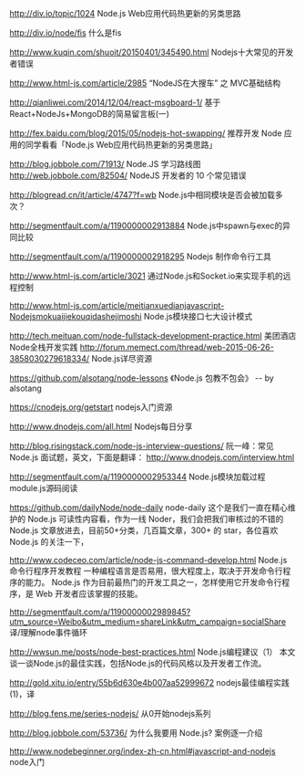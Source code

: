 http://div.io/topic/1024
Node.js Web应用代码热更新的另类思路

http://div.io/node/fis
什么是fis

http://www.kuqin.com/shuoit/20150401/345490.html
Nodejs十大常见的开发者错误

http://www.html-js.com/article/2985
“NodeJS在大搜车” 之 MVC基础结构

http://qianliwei.com/2014/12/04/react-msgboard-1/
基于React+NodeJs+MongoDB的简易留言板(一)

http://fex.baidu.com/blog/2015/05/nodejs-hot-swapping/
推荐开发 Node 应用的同学看看「Node.js Web应用代码热更新的另类思路」

http://blog.jobbole.com/71913/
Node.JS 学习路线图
http://web.jobbole.com/82504/
NodeJS 开发者的 10 个常见错误

http://blogread.cn/it/article/4747?f=wb
Node.js中相同模块是否会被加载多次？

http://segmentfault.com/a/1190000002913884
Node.js中spawn与exec的异同比较

http://segmentfault.com/a/1190000002918295
Nodejs 制作命令行工具

http://www.html-js.com/article/3021
通过Node.js和Socket.io来实现手机的远程控制

http://www.html-js.com/article/meitianxuedianjavascript-Nodejsmokuaijiekouqidashejimoshi
Node.js模块接口七大设计模式

http://tech.meituan.com/node-fullstack-development-practice.html
美团酒店Node全栈开发实践
http://forum.memect.com/thread/web-2015-06-26-3858030279618334/
Node.js详尽资源

https://github.com/alsotang/node-lessons
《Node.js 包教不包会》 -- by alsotang

https://cnodejs.org/getstart
nodejs入门资源

http://www.dnodejs.com/all.html
Nodejs每日分享

http://blog.risingstack.com/node-js-interview-questions/
阮一峰：常见 Node.js 面试题，英文，下面是翻译：
http://www.dnodejs.com/interview.html

http://segmentfault.com/a/1190000002953344
Node.js模块加载过程module.js源码阅读

https://github.com/dailyNode/node-daily
node-daily 这个是我们一直在精心维护的 Node.js 可读性内容看，作为一线 Noder，我们会把我们审核过的不错的 Node.js 文章放进去，目前50+分类，几百篇文章，300+ 的 star，各位喜欢 Node.js 的关注一下，

http://www.codeceo.com/article/node-js-command-develop.html
Node.js 命令行程序开发教程
一种编程语言是否易用，很大程度上，取决于开发命令行程序的能力。
Node.js 作为目前最热门的开发工具之一，怎样使用它开发命令行程序，是 Web 开发者应该掌握的技能。

http://segmentfault.com/a/1190000002989845?utm_source=Weibo&utm_medium=shareLink&utm_campaign=socialShare
译/理解node事件循环

http://wwsun.me/posts/node-best-practices.html
Node.js编程建议（1）
本文谈一谈Node.js的最佳实践，包括Node.js的代码风格以及开发者工作流。

http://gold.xitu.io/entry/55b6d630e4b007aa52999672
nodejs最佳编程实践(1)，译

http://blog.fens.me/series-nodejs/
从0开始nodejs系列

http://blog.jobbole.com/53736/
为什么我要用 Node.js? 案例逐一介绍

http://www.nodebeginner.org/index-zh-cn.html#javascript-and-nodejs
node入门
